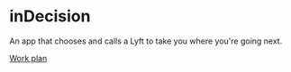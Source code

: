 # inDecision
An app that chooses and calls a Lyft to take you where you're going next.

[Work plan](https://gist.github.com/HJBowers/bcce7aa66b2e0cc630a01f20cbbd97b2.js)
